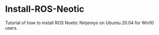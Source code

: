 # Install-ROS-Neotic
Tutorial of how to install ROS Noetic Ninjemys on Ubuntu 20.04 for Win10 users.
